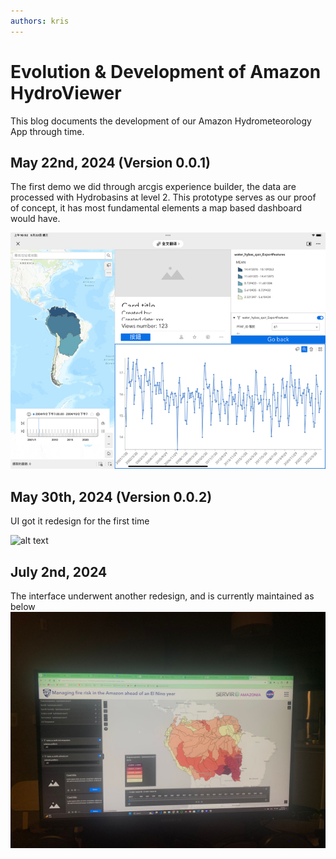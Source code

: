 ```yaml
---
authors: kris
---
```



# Evolution & Development of Amazon HydroViewer

This blog documents the development of our Amazon Hydrometeorology App through time. 

## May 22nd, 2024 (Version 0.0.1)
The first demo we did through arcgis experience builder, the data are processed with Hydrobasins at level 2. This prototype serves as our proof of concept, it has most fundamental elements a map based dashboard would have.  

![alt text](./hydroviewer-ver-0.jpg)

## May 30th, 2024 (Version 0.0.2)
UI got it redesign for the first time

![alt text](./hydroviewer-ver-1.png)

## July 2nd, 2024
The interface underwent another redesign, and is currently maintained as below
![alt text](./hydroviewer-ver-2.png)